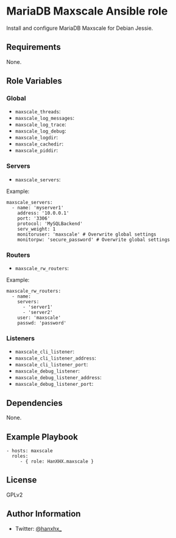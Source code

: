 MariaDB Maxscale Ansible role
=============================

Install and configure MariaDB Maxscale for Debian Jessie.


Requirements
------------

None.

Role Variables
--------------

### Global

- `maxscale_threads`:
- `maxscale_log_messages`:
- `maxscale_log_trace`:
- `maxscale_log_debug`:
- `maxscale_logdir`:
- `maxscale_cachedir`:
- `maxscale_piddir`:

### Servers

- `maxscale_servers`:

Example:

```
maxscale_servers:
  - name: 'myserver1'
    address: '10.0.0.1'
    port: '3306'
    protocol: 'MySQLBackend'
    serv_weight: 1
    monitoruser: 'maxscale' # Overwrite global settings
    monitorpw: 'secure_password' # Overwrite global settings
```

### Routers

- `maxscale_rw_routers`:

Example:

```
maxscale_rw_routers:
  - name: 
    servers:
      - 'server1'
      - 'server2'
    user: 'maxscale'
    passwd: 'password'
```

### Listeners

- `maxscale_cli_listener`:
- `maxscale_cli_listener_address`:
- `maxscale_cli_listener_port`:
- `maxscale_debug_listener`:
- `maxscale_debug_listener_address`:
- `maxscale_debug_listener_port`:

Dependencies
------------

None.

Example Playbook
----------------

    - hosts: maxscale
      roles:
         - { role: HanXHX.maxscale }

License
-------

GPLv2

Author Information
------------------

- Twitter: [@hanxhx_](https://twitter.com/hanxhx_)
